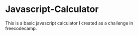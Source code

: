 # Javascript-Calculator
This is a basic javascript calculator I created as a challenge in freecodecamp.
